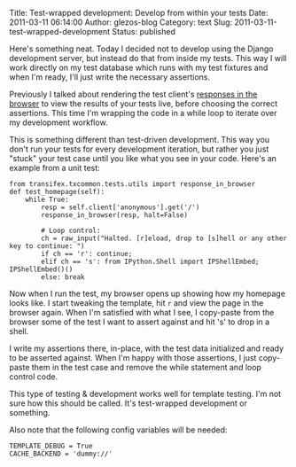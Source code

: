 Title: Test-wrapped development: Develop from within your tests
Date: 2011-03-11 06:14:00
Author: glezos-blog
Category: text
Slug: 2011-03-11-test-wrapped-development
Status: published

Here's something neat. Today I decided not to develop using the Django
development server, but instead do that from inside my tests. This way I will
work directly on my test database which runs with my test fixtures and when
I'm ready, I'll just write the necessary assertions.

Previously I talked about rendering the test client's [responses in the
browser](http://miniblog.glezos.com/post/3388080372/tests-browser) to view the
results of your tests live, before choosing the correct assertions. This time
I'm wrapping the code in a while loop to iterate over my development workflow.

This is something different than test-driven development. This way you don't
run your tests for every development iteration, but rather you just "stuck"
your test case until you like what you see in your code. Here's an example
from a unit test:

    from transifex.txcommon.tests.utils import response_in_browser
    def test_homepage(self):
        while True:
            resp = self.client['anonymous'].get('/')
            response_in_browser(resp, halt=False)
            
            # Loop control:
            ch = raw_input("Halted. [r]eload, drop to [s]hell or any other key to continue: ")
            if ch == 'r': continue;
            elif ch == 's': from IPython.Shell import IPShellEmbed; IPShellEmbed()()
            else: break

Now when I run the test, my browser opens up showing how my homepage looks
like. I start tweaking the template, hit ``r`` and view the page in the
browser again. When I'm satisfied with what I see, I copy-paste from the
browser some of the test I want to assert against and hit 's' to drop in a
shell.

I write my assertions there, in-place, with the test data initialized and
ready to be asserted against. When I'm happy with those assertions, I just
copy-paste them in the test case and remove the while statement and loop control code.

This type of testing & development works well for template testing. I'm not sure how this should be called. It's test-wrapped development or something.

Also note that the following config variables will be needed:

    TEMPLATE_DEBUG = True
    CACHE_BACKEND = 'dummy://'
